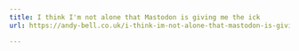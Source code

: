 ```yaml
---
title: I think I'm not alone that Mastodon is giving me the ick
url: https://andy-bell.co.uk/i-think-im-not-alone-that-mastodon-is-giving-me-the-ick/

---
```

